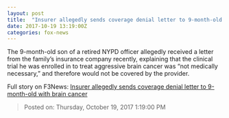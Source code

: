 ```yaml
---
layout: post
title:  "Insurer allegedly sends coverage denial letter to 9-month-old with brain cancer"
date: 2017-10-19 13:19:00Z
categories: fox-news
---
```


The 9-month-old son of a retired NYPD officer allegedly received a letter from the family’s insurance company recently, explaining that the clinical trial he was enrolled in to treat aggressive brain cancer was “not medically necessary,” and therefore would not be covered by the provider.


Full story on F3News: [Insurer allegedly sends coverage denial letter to 9-month-old with brain cancer](http://www.f3nws.com/n/zdfCpE)

> Posted on: Thursday, October 19, 2017 1:19:00 PM
